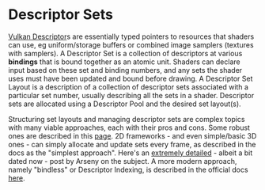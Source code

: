 # Descriptor Sets

[Vulkan Descriptor](https://docs.vulkan.org/guide/latest/mapping_data_to_shaders.html#descriptors)s are essentially typed pointers to resources that shaders can use, eg uniform/storage buffers or combined image samplers (textures with samplers). A Descriptor Set is a collection of descriptors at various **bindings** that is bound together as an atomic unit. Shaders can declare input based on these set and binding numbers, and any sets the shader uses must have been updated and bound before drawing. A Descriptor Set Layout is a description of a collection of descriptor sets associated with a particular set number, usually describing all the sets in a shader. Descriptor sets are allocated using a Descriptor Pool and the desired set layout(s).

Structuring set layouts and managing descriptor sets are complex topics with many viable approaches, each with their pros and cons. Some robust ones are described in this [page](https://docs.vulkan.org/samples/latest/samples/performance/descriptor_management/README.html). 2D frameworks - and even simple/basic 3D ones - can simply allocate and update sets every frame, as described in the docs as the "simplest approach". Here's an [extremely detailed](https://zeux.io/2020/02/27/writing-an-efficient-vulkan-renderer/) - albeit a bit dated now - post by Arseny on the subject. A more modern approach, namely "bindless" or Descriptor Indexing, is described in the official docs [here](https://docs.vulkan.org/samples/latest/samples/extensions/descriptor_indexing/README.html).
